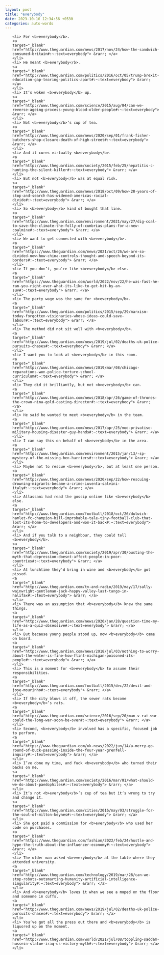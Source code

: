 ```yaml
---
layout: post
title: "everybody"
date: 2023-10-10 12:34:56 +0530
categories: auto-words
---
```

<ol>

    <li> For <b>everybody</b>.
    <a 
    target="_blank" 
    href="http://www.theguardian.com/news/2017/nov/24/how-the-sandwich-consumed-britain#:~:text=everybody"> &rarr; </a>
    </li>
    <li> He meant <b>everybody</b>.
    <a 
    target="_blank" 
    href="http://www.theguardian.com/politics/2016/oct/05/trump-brexit-education-gap-tearing-politics-apart#:~:text=everybody"> &rarr; </a>
    </li>
    <li> It’s woken <b>everybody</b> up.
    <a 
    target="_blank" 
    href="http://www.theguardian.com/science/2015/aug/04/can-we-reverse-ageing-process-young-blood-older-people#:~:text=everybody"> &rarr; </a>
    </li>
    <li> Not <b>everybody</b>’s cup of tea.
    <a 
    target="_blank" 
    href="http://www.theguardian.com/news/2020/sep/01/frank-fisher-butchers-shop-closure-death-of-high-street#:~:text=everybody"> &rarr; </a>
    </li>
    <li> And it cures virtually <b>everybody</b>.
    <a 
    target="_blank" 
    href="http://www.theguardian.com/society/2015/feb/25/hepatitis-c-hunting-the-silent-killer#:~:text=everybody"> &rarr; </a>
    </li>
    <li> But not <b>everybody</b> was at equal risk.
    <a 
    target="_blank" 
    href="http://www.theguardian.com/news/2018/oct/09/how-20-years-of-stop-and-search-has-widened-americas-racial-divide#:~:text=everybody"> &rarr; </a>
    </li>
    <li> So <b>everybody</b> kind of bought that line.
    <a 
    target="_blank" 
    href="http://www.theguardian.com/environment/2021/may/27/dig-coal-to-save-the-climate-the-folly-of-cumbrias-plans-for-a-new-coalmine#:~:text=everybody"> &rarr; </a>
    </li>
    <li> We want to get connected with <b>everybody</b>.
    <a 
    target="_blank" 
    href="https://www.theguardian.com/news/2021/oct/26/we-are-so-divided-now-how-china-controls-thought-and-speech-beyond-its-borders#:~:text=everybody"> &rarr; </a>
    </li>
    <li> If you don’t, you’re like <b>everybody</b> else.
    <a 
    target="_blank" 
    href="https://www.theguardian.com/world/2022/nov/22/he-was-fast-he-ran-you-right-over-what-its-like-to-get-hit-by-an-suv#:~:text=everybody"> &rarr; </a>
    </li>
    <li> The party wage was the same for <b>everybody</b>.
    <a 
    target="_blank" 
    href="http://www.theguardian.com/politics/2015/sep/29/marxism-today-forgotten-visionaries-whose-ideas-could-save-labour#:~:text=everybody"> &rarr; </a>
    </li>
    <li> The method did not sit well with <b>everybody</b>.
    <a 
    target="_blank" 
    href="http://www.theguardian.com/news/2019/jul/02/deaths-uk-police-pursuits-chases#:~:text=everybody"> &rarr; </a>
    </li>
    <li> I want you to look at <b>everybody</b> in this room.
    <a 
    target="_blank" 
    href="http://www.theguardian.com/news/2019/mar/08/chicago-reparations-won-police-torture-school-curriculum#:~:text=everybody"> &rarr; </a>
    </li>
    <li> They did it brilliantly, but not <b>everybody</b> can.
    <a 
    target="_blank" 
    href="http://www.theguardian.com/news/2018/apr/26/game-of-thrones-the-crown-nina-gold-casting-director#:~:text=everybody"> &rarr; </a>
    </li>
    <li> He said he wanted to meet <b>everybody</b> in the team.
    <a 
    target="_blank" 
    href="http://www.theguardian.com/news/2017/apr/25/mod-privatise-military-housing-disaster-guy-hands#:~:text=everybody"> &rarr; </a>
    </li>
    <li> I can say this on behalf of <b>everybody</b> in the area.
    <a 
    target="_blank" 
    href="http://www.theguardian.com/environment/2015/jan/13/-sp-mystery-of-the-missing-hen-harriers#:~:text=everybody"> &rarr; </a>
    </li>
    <li> Maybe not to rescue <b>everybody</b>, but at least one person.
    <a 
    target="_blank" 
    href="http://www.theguardian.com/news/2020/sep/22/how-rescuing-drowning-migrants-became-a-crime-iuventa-salvini-italy#:~:text=everybody"> &rarr; </a>
    </li>
    <li> Allassani had read the gossip online like <b>everybody</b> else.
    <a 
    target="_blank" 
    href="http://www.theguardian.com/football/2018/oct/26/dulwich-hamlet-fc-champion-hill-improbable-tale-tiny-football-club-that-lost-its-home-to-developers-and-won-it-back#:~:text=everybody"> &rarr; </a>
    </li>
    <li> And if you talk to a neighbour, they could tell <b>everybody</b>.
    <a 
    target="_blank" 
    href="http://www.theguardian.com/society/2019/apr/30/busting-the-myth-that-depression-doesnt-affect-people-in-poor-countries#:~:text=everybody"> &rarr; </a>
    </li>
    <li> At lunchtime they’d bring in wine and <b>everybody</b> got pissed.
    <a 
    target="_blank" 
    href="http://www.theguardian.com/tv-and-radio/2019/may/17/sally-wainwright-gentleman-jack-happy-valley-last-tango-in-halifax#:~:text=everybody"> &rarr; </a>
    </li>
    <li> There was an assumption that <b>everybody</b> knew the same things.
    <a 
    target="_blank" 
    href="http://www.theguardian.com/news/2020/jan/28/question-time-my-life-as-a-quiz-obsessive#:~:text=everybody"> &rarr; </a>
    </li>
    <li> But because young people stood up, now <b>everybody</b> came on board.
    <a 
    target="_blank" 
    href="http://www.theguardian.com/news/2018/jul/03/nothing-to-worry-about-the-water-is-fine-how-flint-michigan-poisoned-its-people#:~:text=everybody"> &rarr; </a>
    </li>
    <li> This is a moment for <b>everybody</b> to assume their responsibilities.
    <a 
    target="_blank" 
    href="http://www.theguardian.com/football/2015/dec/22/devil-and-jose-mourinho#:~:text=everybody"> &rarr; </a>
    </li>
    <li> If the city blows it off, the sewer rats become <b>everybody</b>’s rats.
    <a 
    target="_blank" 
    href="http://www.theguardian.com/science/2016/sep/20/man-v-rat-war-could-the-long-war-soon-be-over#:~:text=everybody"> &rarr; </a>
    </li>
    <li> Second, <b>everybody</b> involved has a specific, focused job to perform.
    <a 
    target="_blank" 
    href="https://www.theguardian.com/uk-news/2022/jun/14/a-merry-go-round-of-buck-passing-inside-the-four-year-grenfell-inquiry#:~:text=everybody"> &rarr; </a>
    </li>
    <li> I’ve done my time, and fuck <b>everybody</b> who turned their backs on me.
    <a 
    target="_blank" 
    href="http://www.theguardian.com/society/2016/mar/01/what-should-we-do-about-paedophiles#:~:text=everybody"> &rarr; </a>
    </li>
    <li> It’s not <b>everybody</b>’s cup of tea but it’s wrong to try and change it.
    <a 
    target="_blank" 
    href="http://www.theguardian.com/cities/2016/may/03/struggle-for-the-soul-of-milton-keynes#:~:text=everybody"> &rarr; </a>
    </li>
    <li> She got paid a commission for <b>everybody</b> who used her code on purchases.
    <a 
    target="_blank" 
    href="https://www.theguardian.com/fashion/2022/feb/24/hustle-and-hype-the-truth-about-the-influencer-economy#:~:text=everybody"> &rarr; </a>
    </li>
    <li> The older man asked <b>everybody</b> at the table where they attended university.
    <a 
    target="_blank" 
    href="http://www.theguardian.com/technology/2019/mar/28/can-we-stop-robots-outsmarting-humanity-artificial-intelligence-singularity#:~:text=everybody"> &rarr; </a>
    </li>
    <li> And <b>everybody</b> loves it when we see a moped on the floor and someone in cuffs.
    <a 
    target="_blank" 
    href="http://www.theguardian.com/news/2019/jul/02/deaths-uk-police-pursuits-chases#:~:text=everybody"> &rarr; </a>
    </li>
    <li> You’ve got all the press out there and <b>everybody</b> is liquored up on the moment.
    <a 
    target="_blank" 
    href="http://www.theguardian.com/world/2021/jul/08/toppling-saddam-hussein-statue-iraq-us-victory-myth#:~:text=everybody"> &rarr; </a>
    </li>